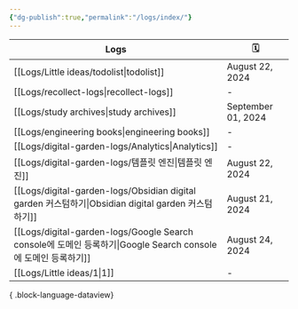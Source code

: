 ```yaml
---
{"dg-publish":true,"permalink":"/logs/index/"}
---
```



| Logs                                                                                             | 🗓️                |
| ------------------------------------------------------------------------------------------------ | ------------------ |
| [[Logs/Little ideas/todolist\|todolist]]                                                      | August 22, 2024    |
| [[Logs/recollect-logs\|recollect-logs]]                                                       | \-                 |
| [[Logs/study archives\|study archives]]                                                       | September 01, 2024 |
| [[Logs/engineering books\|engineering books]]                                                 | \-                 |
| [[Logs/digital-garden-logs/Analytics\|Analytics]]                                             | \-                 |
| [[Logs/digital-garden-logs/템플릿 엔진\|템플릿 엔진]]                                                   | August 22, 2024    |
| [[Logs/digital-garden-logs/Obsidian digital garden 커스텀하기\|Obsidian digital garden 커스텀하기]]     | August 21, 2024    |
| [[Logs/digital-garden-logs/Google Search console에 도메인 등록하기\|Google Search console에 도메인 등록하기]] | August 24, 2024    |
| [[Logs/Little ideas/1\|1]]                                                                    | \-                 |

{ .block-language-dataview}
